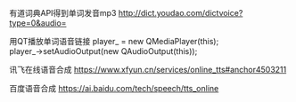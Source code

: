 有道词典API得到单词发音mp3
http://dict.youdao.com/dictvoice?type=0&audio=

用QT播放单词语音链接
player_ = new QMediaPlayer(this);  
player_->setAudioOutput(new QAudioOutput(this)); 


讯飞在线语音合成
https://www.xfyun.cn/services/online_tts#anchor4503211

百度语音合成
https://ai.baidu.com/tech/speech/tts_online


